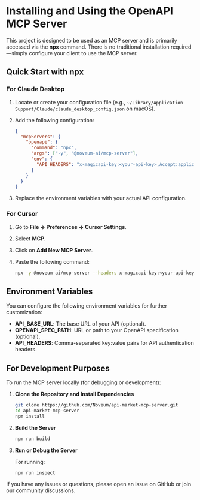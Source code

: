 # Installing and Using the OpenAPI MCP Server

This project is designed to be used as an MCP server and is primarily accessed via the **npx** command. There is no traditional installation required—simply configure your client to use the MCP server.

## Quick Start with npx

### For Claude Desktop

1. Locate or create your configuration file (e.g., `~/Library/Application Support/Claude/claude_desktop_config.json` on macOS).

2. Add the following configuration:
   
   ```json
   {
     "mcpServers": {
       "openapi": {
         "command": "npx",
         "args": ["-y", "@noveum-ai/mcp-server"],
         "env": {
           "API_HEADERS": "x-magicapi-key:<your-api-key>,Accept:application/json"
         }
       }
     }
   }
   ```

3. Replace the environment variables with your actual API configuration.

### For Cursor

1. Go to **File -> Preferences -> Cursor Settings**.
2. Select **MCP**.
3. Click on **Add New MCP Server**.
4. Paste the following command:
   
   ```bash
   npx -y @noveum-ai/mcp-server --headers x-magicapi-key:<your-api-key>,Accept:application/json
   ```

## Environment Variables

You can configure the following environment variables for further customization:

- **API_BASE_URL**: The base URL of your API (optional).
- **OPENAPI_SPEC_PATH**: URL or path to your OpenAPI specification (optional).
- **API_HEADERS**: Comma-separated key:value pairs for API authentication headers.

## For Development Purposes

To run the MCP server locally (for debugging or development):

1. **Clone the Repository and Install Dependencies**
   
   ```bash
   git clone https://github.com/Noveum/api-market-mcp-server.git
   cd api-market-mcp-server
   npm install
   ```

2. **Build the Server**
   
   ```bash
   npm run build
   ```

3. **Run or Debug the Server**

   For running:
   
   ```bash
   npm run inspect
   ```


If you have any issues or questions, please open an issue on GitHub or join our community discussions.
